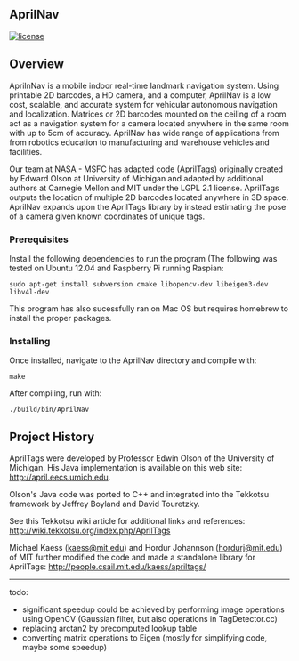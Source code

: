 ## AprilNav

[![license](https://img.shields.io/badge/license-LGPL%202.1-blue.svg)](https://www.gnu.org/licenses/old-licenses/lgpl-2.1.en.html)

## Overview

AprilnNav is a mobile indoor real-time landmark navigation system. Using printable 2D barcodes, a HD
camera, and a computer, AprilNav is a low cost, scalable, and accurate system for vehicular autonomous
navigation and localization. Matrices or 2D barcodes mounted on the ceiling of a room act as a navigation system for a camera located anywhere in the same room with up to 5cm of accuracy. AprilNav has wide range of applications from from robotics education to manufacturing and warehouse vehicles and facilities.

Our team at NASA - MSFC has adapted code (AprilTags) originally created by Edward Olson at University of Michigan and adapted by additional authors at Carnegie Mellon and MIT under the LGPL 2.1 license. AprilTags outputs the location of multiple 2D barcodes located anywhere in 3D space. AprilNav expands upon the AprilTags library by instead estimating the pose of a camera given known coordinates of unique tags. 

### Prerequisites

Install the following dependencies to run the program (The following was tested on Ubuntu 12.04 and Raspberry Pi running Raspian: 

```
sudo apt-get install subversion cmake libopencv-dev libeigen3-dev libv4l-dev
```

This program has also sucessfully ran on Mac OS but requires homebrew to install the proper packages. 

### Installing

Once installed, navigate to the AprilNav directory and compile with:

```
make
```

After compiling, run with:

```
./build/bin/AprilNav
```

## Project History

AprilTags were developed by Professor Edwin Olson of the University of
Michigan.  His Java implementation is available on this web site:
  http://april.eecs.umich.edu.

Olson's Java code was ported to C++ and integrated into the Tekkotsu
framework by Jeffrey Boyland and David Touretzky.

See this Tekkotsu wiki article for additional links and references:
  http://wiki.tekkotsu.org/index.php/AprilTags


Michael Kaess (kaess@mit.edu) and Hordur Johannson (hordurj@mit.edu) of MIT
further modified the code and made a standalone library for AprilTags:
http://people.csail.mit.edu/kaess/apriltags/

----------------------------

todo:
- significant speedup could be achieved by performing image operations
  using OpenCV (Gaussian filter, but also operations in
  TagDetector.cc)
- replacing arctan2 by precomputed lookup table
- converting matrix operations to Eigen (mostly for simplifying code,
  maybe some speedup)
